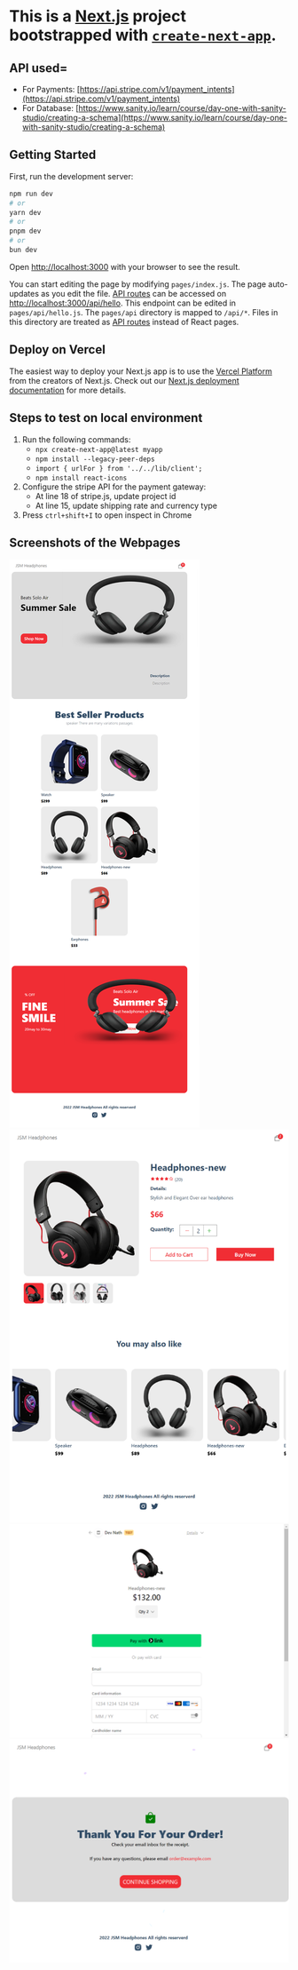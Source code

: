 # This is a [Next.js](https://nextjs.org/) project bootstrapped with [`create-next-app`](https://github.com/vercel/next.js/tree/canary/packages/create-next-app).

## API used=
- For Payments: [https://api.stripe.com/v1/payment_intents](https://api.stripe.com/v1/payment_intents)
- For Database: [https://www.sanity.io/learn/course/day-one-with-sanity-studio/creating-a-schema](https://www.sanity.io/learn/course/day-one-with-sanity-studio/creating-a-schema)

## Getting Started
First, run the development server:

```bash
npm run dev
# or
yarn dev
# or
pnpm dev
# or
bun dev
```
Open [http://localhost:3000](http://localhost:3000) with your browser to see the result.

You can start editing the page by modifying `pages/index.js`. The page auto-updates as you edit the file. [API routes](https://nextjs.org/docs/api-routes/introduction) can be accessed on [http://localhost:3000/api/hello](http://localhost:3000/api/hello). This endpoint can be edited in `pages/api/hello.js`. The `pages/api` directory is mapped to `/api/*`. Files in this directory are treated as [API routes](https://nextjs.org/docs/api-routes/introduction) instead of React pages.

## Deploy on Vercel
The easiest way to deploy your Next.js app is to use the [Vercel Platform](https://vercel.com/new?utm_medium=default-template&filter=next.js&utm_source=create-next-app&utm_campaign=create-next-app-readme) from the creators of Next.js. Check out our [Next.js deployment documentation](https://nextjs.org/docs/deployment) for more details.

## Steps to test on local environment
1. Run the following commands:
    - `npx create-next-app@latest myapp`
    - `npm install --legacy-peer-deps`
    - `import { urlFor } from '../../lib/client';`
    - `npm install react-icons`
2. Configure the stripe API for the payment gateway:
    - At line 18 of stripe.js, update project id
    - At line 15, update shipping rate and currency type
3. Press `ctrl+shift+I` to open inspect in Chrome

## Screenshots of the Webpages
![Screenshot Image](/public/webpageScreenshot/1.png)
![Screenshot Image](/public/webpageScreenshot/2.png)
![Screenshot Image](/public/webpageScreenshot/3.png)
![Screenshot Image](/public/webpageScreenshot/4.png)